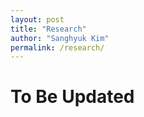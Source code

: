 ```yaml
---
layout: post
title: "Research"
author: "Sanghyuk Kim"
permalink: /research/
---
```


# To Be Updated   
